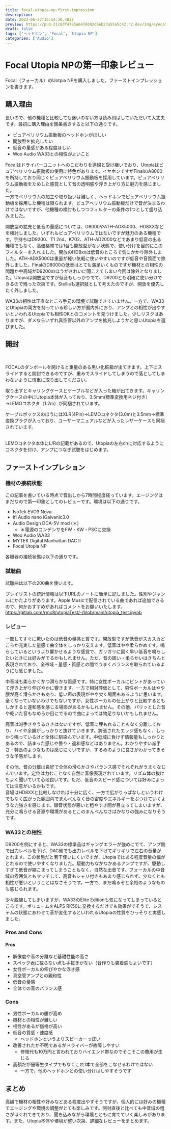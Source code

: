 ```yaml
---
title: focal-utopia-np-first-impression
description: 
date: 2023-06-27T16:54:30.483Z
preview: https://pub-21c8df4785a6478092d6eb23a55a5c42.r2.dev/img/eyecatch/utopiaNP.webp
draft: false
tags: ['ヘッドホン', 'Focal', 'Utopia NP']
categories: ['Audio']
---
```


# Focal Utopia NPの第一印象レビュー

<p>Focal（フォーカル）のUotpia NPを購入しました。ファーストインプレッションを書きます。</p><h2 id="h855de0a4df">購入理由</h2><p>長いので、他の機種と比較しても迷いのない方は読み飛ばしていただいて大丈夫です。最初に購入理由を箇条書きすると以下の通りです。</p><ul><li>ピュアベリリウム振動板のヘッドホンがほしい</li><li>開放型を拡充したい</li><li>低音の量感がある程度ほしい</li><li>Woo Audio WA33との相性がよいこと</li></ul><p>Focalはドライバーユニットへのこだわりを連綿と受け継いでおり、Utopiaはピュアベリリウム振動板の使用に特色があります。イヤホンですがFinalのA8000を所持しており同じくピュアベリリウム振動板を採用しています。ピュアベリリウム振動板をためした感覚として音の透明感や浮き上がり方に魅力を感じました。<br>一方でベリリウムの加工や取り扱いは難しく、ヘッドホンでピュアベリリウム振動板を採用した機種は限られます。ピュアベリリウム振動板だけで音が決まるわけではないですが、他機種の検討もしつつフィルターの条件の1つとして盛り込みました。</p><p>開放型の拡充と低音の量感については、D8000やATH-ADX5000、HD8XXなどを検討しました。いずれもピュアベリリウムではないですが魅力のある機種です。手持ちはD9200、T1 2nd、K702、ATH-AD2000などであまり低音の出る機種でもなく、高価格帯では1台も開放型がない状態で、使い分けを目的にこのフィルターを入れました。開放のHD8xxは低音のところで気にかかり除外しました。ATH-ADX5000は重量が軽い気軽に使いやすいのですが低音や音質面で除外しました。FinalのD8000の低音はとても満足いくものですが機材との相性の問題か中高域がD9200のほうがきれいに聞こえてしまい今回は除外となりました。Utopiaは開放型ですが低音もしっかりでて、D9200とも明確に使い分けできるので残った次第です。Stelliaも選択肢として考えたのですが、開放を優先したく外しました。</p><p>WA33の相性は正直なところ手元の環境で試聴できていません。一方で、WA33とUtopiaの両方を持っている珍しい方が国内外におり、アンプとの相性が出やすいといわれるUtopiaでも相性OKとのコメントを見つけました。少しリスクはありますが、ダメならいずれ真空管以外のアンプを拡充しようかと思いUtopiaを選びました。</p><h2 id="hbe48d8969f">開封</h2><p><br></p><p>FOCALのダンボールを開けると重量のある黒い化粧箱が出てきます。上下にスライドすると開封できるのですが、重みでスライドしてしまうので落としてしまわないように慎重に取り出してください。</p><p>取り出すとキャリングケースとケーブルなどが入った箱が出てきます。キャリングケースの中にUtopia本体が入っており、3.5mm(標準変換用ネジ付き）→LEMOコネクタ（1.2m）が同梱されています。</p><p>ケーブルボックスのほうにはXLR(4Pin)→LEMOコネクタ(3.0m)と3.5mm→標準変換プラグが入っており、ユーザーマニュアルなどが入ったレザーケースも同梱されています。</p><p></p><p><br>LEMOコネクタ本体にL/Rの記載があるので、Utopiaの左右chに対応するようにコネクタを付け、アンプにつなぎ試聴をはじめます。</p><p></p><h2 id="h43061dbf45">ファーストインプレション</h2><h3 id="h2febcff5c2">機材の接続状態</h3><p>この記事を書いている時点で音出しから7時間程度経っています。エージングはまだなので第一印象としてのレビューです。環境は以下の通りです。</p><ul><li>IsoTek EVO3 Nova</li><li>ifi Audio nano iGalvanic3.0</li><li>Audio Design DCA-5V mod (＊)<ul><li>＊電源のコンデンサをFW・KW・PSCに交換</li></ul></li><li>Woo Audio WA33</li><li>MYTEK Digital Manhattan DAC II</li><li>Focal Utopia NP</li></ul><p>各機器の接続状態は以下の通りです。</p><h3 id="hd7f2092c8a">試聴曲</h3><p>試聴曲は以下の200曲を使います。</p><p>プレイリストの統計情報は以下URLのノートに簡単に記しました。性別やジャンルにかたよりがあります。Apple Musicで配信されている曲であれば追加できるので、何かおすすめがあればコメントをお願いいたします。<br><a href="https://gitlab.com/rmc8/utopiaTest/-/blob/main/utopia_test.ipynb">https://gitlab.com/rmc8/utopiaTest/-/blob/main/utopia_test.ipynb</a></p><h3 id="habecbf1f8d">レビュー</h3><p>一聴してすぐに驚いたのは低音の量感と質です。開放型ですが低音がスカスカどころか充実した量感で曲全体をしっかり支えます。低音はやや柔らかめです。鳴らしているというより響かせるような感覚で、ガリガリに固く早い低音を鳴らしたいときには好みがでるかもしれません。ただ、音の固い・柔らかいはきちんと表現されており、全帯域・量感・質感との間でうまくバランスを取られているようにも感じました。</p><p>中音域も柔らかくかつ滑らかな質感です。特に女性ボーカルにピントがあっていて浮き上がり伸びやかに響きます。一方で相対評価として、男性ボーカルはやや腰が高く滑らかさもあり、低い声の表現がやや欠く場面もあるように思います。全くなっていないわけでもないですが、女性ボーカルの仕上がりと比較するともしかすると違和感を感じる場面があるかもしれません。その他、パリッとした音や乾いた音もなめらか目にでるので曲によっては物足りないかもしれません。</p><p>高音は派手さやうるささはないですが、低音に埋もれることもなく分離しており、ハイや余韻がしっかりと抜けていきます。誇張されたエッジ感もなく、しっかり鳴っているけど全体に馴染んでいます。中低域に負けず情報量もしっかりとあるので、詰まった感じや曇り・違和感などはありません。わかりやすい派手さ・特長のようなものは感じにくいですが、するめのように良さがわかってきそうな予感がします。</p><p>その他、音の分離は良好で全体の滑らかさやバランス感でそれぞれがうまくなじんでいます。定位は力むことなく自然に音像表現されています。リズム体の抜けもよく聞いていて心地良いです。ただ、低音のスピード感については好みによっては注意がいるかもです。<br>音場はHD8XXと比較しなければ十分に広く、一方で広がりっぱなしというわけでもなく広がった範囲内でまんべんなく音の密度やエネルギーをぶつけていくような力強さを感じます。録音状態が悪いと粗やすき間が目立ってしまいますが、充分に鳴らせる音源や環境があるとこのまんべんなさはかなりの強みになりそうです。</p><h3 id="h0332d2639c">WA33との相性</h3><p>D9200を例にすると、WA33の標準品はギャングエラーが強めにでて、アンプ側で出力レベルを下げ、DAC側でも出力レベルを下げてギリギリで左右の音量がとれます。この状態だと若干使いにくいですが、Utopiaではある程度音量の幅がとれるので使いやすくなりました。駆動力もなかなかあるアンプですが、駆動しすぎて低音が縮こまってしまうこともなく、自然な出音です。フォーカルの中音域の雰囲気ともマッチして、高音もシャリ付きもあまり感じられず、少なくとも相性が悪いということはなさそうです。一方で、まだ鳴るぞと余裕のようなものも感じられます。</p><p>少々脱線してしまいますが、WA33のElite Editionも気になってしまっているところです。ボリュームをALPS RK50に交換するだけでも効果がでそうで、システムの状態にあわせて音が変化するといわれるUtopiaの性質をひっそりと実感しました。</p><h3 id="he3d17f8542">Pros and Cons</h3><h4 id="hae36b5012a">Pros</h4><ul><li>解像度や音の分離など基礎性能の高さ</li><li>スペック表に載らない点も手抜きがない（音作りも装着感もよいです）</li><li>女性ボーカルの伸びやかな浮き感</li><li>真空管アンプとの親和性</li><li>低音の量感</li><li>全体での音のバランス感</li></ul><h3 id="hb08f050077">Cons</h3><ul><li>男性ボーカルの腰が高め</li><li>機材との相性が難しい</li><li>相性があるが価格が高い</li><li>低音の質感・速度感<ul><li>ヘッドホンというよりスピーカーっぽい</li></ul></li><li>改善されたか不明であるがドライバーが故障しやすい<ul><li>修理代も10万円と言われておりハイエンド帯なのでそこそこの費用が生じる</li></ul></li><li>高額だが優等生タイプでもなくこれ1本で全部をこなせるわけではない<ul><li>一方で、他のヘッドホンとの使い分けはしやすそうです</li></ul></li></ul><h2 id="ha214098e44">まとめ</h2><p>高額で機材の相性や好みなどある程度出やすそうですが、個人的には好みの機種でエージングや環境の調整がとても楽しみです。開封直後と比べても中音域の粗さがほぐれてきており、聞き込みながら環境とともに育てていく楽しみがあります。また、Utopia本体や環境が整い次第、詳細なレビューをまとめます。</p>

